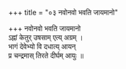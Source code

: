 +++
title = "०३ नवोनवो भवति जायमानो"

+++
नवोनवो भवति जायमानो  
ऽह्नां केतुर् उषसाम् एत्य् अग्रम् ।  
भागं देवेभ्यो वि दधात्य् आयन्  
प्र चन्द्रमास् तिरते दीर्घम् आयुः ॥